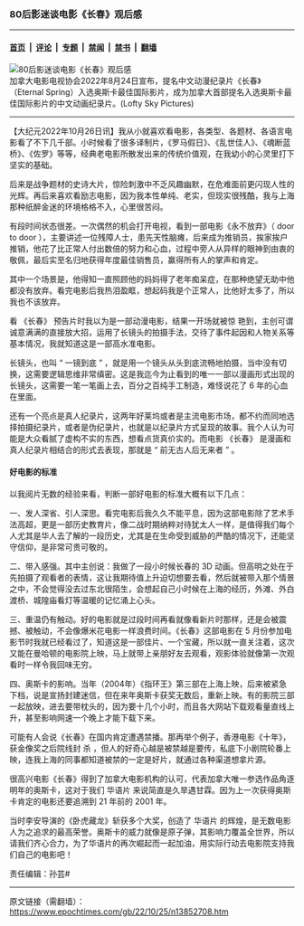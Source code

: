 ### 80后影迷谈电影《长春》观后感

---

#### [首页](../../../..?n13852708) &nbsp;|&nbsp; [评论](../../../../../epoch-comment?n13852708) &nbsp;|&nbsp; [专题](../../../../../epoch-special?n13852708) &nbsp;|&nbsp; [禁闻](../../../../../epoch-news?n13852708) &nbsp;|&nbsp; [禁书](../../../../../books?n13852708) &nbsp;|&nbsp; [翻墙](https://github.com/gfw-breaker/nogfw/blob/master/README.md?n13852708)


<div><img alt="80后影迷谈电影《长春》观后感" class="attachment-djy_600_400 size-djy_600_400 wp-post-image" src="https://i.epochtimes.com/assets/uploads/2022/09/id13833728-rsz_1eternal_spring_-_still_4_copyright_lofty_sky_pictures-300-1200x675-600x400-1.jpg"/>
<div class="caption">
 加拿大电影电视协会2022年8月24日宣布，提名中文动漫纪录片《长春》（Eternal Spring）入选奥斯卡最佳国际影片，成为加拿大首部提名入选奥斯卡最佳国际影片的中文动画纪录片。(Lofty Sky Pictures)
</div></div><hr/><div class="post_content" id="artbody" itemprop="articleBody">
 <!-- article content begin -->
 <p>
  【大纪元2022年10月26日讯】我从小就喜欢看电影，各类型、各题材、各语言电影看了不下几千部。小时候看了很多译制片，《罗马假日》、《乱世佳人》、《魂断蓝桥》、《佐罗》等等，经典老电影所散发出来的传统价值观，在我幼小的心灵里打下坚实的基础。
 </p>
 <p class="p1">
  后来是战争题材的史诗大片，惊险刺激中不乏风趣幽默，在危难面前更闪现人性的光辉。再后来喜欢看励志电影，因为我本性单纯、老实，但现实很残酷，我与上海那种纸醉金迷的环境格格不入，心里很苦闷。
 </p>
 <p class="p1">
  有段时间状态很差。一次偶然的机会打开电视，看到一部电影《永不放弃》（
  <span class="s1">
   door to door
  </span>
  ），主要讲述一位残障人士，患先天性脑瘫，后来成为推销员，挨家挨户推销，他花了比正常人付出数倍的努力和心血，过程中旁人从异样的眼神到由衷的敬佩，最后实至名归地获得年度最佳销售员，赢得所有人的掌声和肯定。
 </p>
 <p class="p1">
  其中一个场景是，他得知一直照顾他的妈妈得了老年痴呆症，在那种绝望无助中他都没有放弃。看完电影后我热泪盈眶，想起码我是个正常人，比他好太多了，所以我也不该放弃。
 </p>
 <p class="p4">
  <span class="s2">
   看
   <ok href="https://www.epochtimes.com/gb/tag/%E3%80%8A%E9%95%BF%E6%98%A5%E3%80%8B.html">
    《长春》
   </ok>
   预告片时我以为是一部动漫电影，结果一开场就被惊
  </span>
  艳到，主创可谓诚意满满的直接放大招，运用了长镜头的拍摄手法，交待了事件起因和人物关系等基本情况，我就知道这是一部高水准电影。
 </p>
 <p class="p1">
  <span class="s3">
   长镜头，也叫
  </span>
  <span class="s1">
   “
  </span>
  一镜到底
  <span class="s1">
   ”
  </span>
  ，就是用一个镜头从头到底流畅地拍摄，当中没有切换，这需要逻辑思维非常缜密。这是我迄今为止看到的唯一一部以漫画形式出现的长镜头，这需要一笔一笔画上去，百分之百纯手工制造，难怪说花了
  <span class="s1">
   6
  </span>
  年的心血在里面。
 </p>
 <p class="p1">
  还有一个亮点是真人纪录片，这两年好莱坞或者是主流电影市场，都不约而同地选择拍摄纪录片，或者是伪纪录片，也就是以纪录片方式呈现的故事。我个人认为可能是大众看腻了虚构不实的东西，想看点货真价实的。而电影
  <ok href="https://www.epochtimes.com/gb/tag/%E3%80%8A%E9%95%BF%E6%98%A5%E3%80%8B.html">
   《长春》
  </ok>
  是漫画和真人纪录片相结合的形式去表现，那就是
  <span class="s1">
   “
  </span>
  前无古人后无来者
  <span class="s1">
   ”
  </span>
  。
 </p>
 <h4 class="p6">
  <span class="s2">
   好电影的标准
  </span>
 </h4>
 <p class="p1">
  以我阅片无数的经验来看，判断一部好电影的标准大概有以下几点：
 </p>
 <p class="p1">
  一、发人深省、引人深思。看完电影后我久久不能平息，因为这部电影除了艺术手法高超，更是一部历史教育片，像二战时期纳粹对待犹太人一样，是值得我们每个人尤其是华人去了解的一段历史，尤其是在生命受到威胁的严酷的情况下，还能坚守信仰，是非常可贵可敬的。
 </p>
 <p class="p1">
  二、带入感强。其中主创说：我做了一段小时候长春的
  <span class="s1">
   3D
  </span>
  动画。但高明之处在于先拍摄了观看者的表情，这让我期待值上升迫切想要去看，然后就被带入那个情景之中，不会觉得没去过东北很陌生，会想起自己小时候在上海的经历，外滩、外白渡桥、城隍庙看灯等温暖的记忆涌上心头。
 </p>
 <p class="p1">
  三、重温仍有触动。好的电影就是过段时间再看就像看新片时那样，还是会被震撼、被触动，不会像爆米花电影一样浪费时间。《长春》这部电影在
  <span class="s1">
   5
  </span>
  月份参加电影节时我就已经看过了，知道这是一部佳片、一个宝藏，所以就一直关注着，这次又能在曼哈顿的电影院上映，马上就带上亲朋好友去观看，观影体验就像第一次观看时一样令我回味无穷。
 </p>
 <p class="p1">
  四、奥斯卡的影响。当年（2004年）《指环王》第三部在上海上映，后来被紧急下档，说是宣扬封建迷信，但在来年奥斯卡获奖无数后，重新上映。有的影院三部一起放映，进去要带枕头的，因为要十几个小时，而且各大网站下载观看量直线上升，甚至影响网速一个晚上才能下载下来。
 </p>
 <p class="p1">
  可能有人会说《长春》在国内肯定遭遇禁播。那再举个例子，香港电影《十年》，获金像奖之后院线封
  <span class="s3">
   杀
  </span>
  ，但人的好奇心越是被禁越是要传，私底下小剧院轮番上映，连我上海的同事都知道被禁的一定是好片，就通过各种渠道想拿片源。
 </p>
 <p class="p1">
  很高兴电影《长春》得到了加拿大电影机构的认可，代表加拿大唯一参选作品角逐明年的奥斯卡，这对于我们
  <ok href="https://www.epochtimes.com/gb/tag/%E5%8D%8E%E8%AF%AD%E7%89%87.html">
   华语片
  </ok>
  来说简直是久旱遇甘霖。因为上一次获得奥斯卡肯定的电影还要追溯到
  <span class="s1">
   21
  </span>
  年前的
  <span class="s1">
   2001
  </span>
  年。
 </p>
 <p class="p1">
  当时李安导演的《卧虎藏龙》斩获多个大奖，创造了
  <ok href="https://www.epochtimes.com/gb/tag/%E5%8D%8E%E8%AF%AD%E7%89%87.html">
   华语片
  </ok>
  的辉煌，是无数电影人为之追求的最高荣誉。奥斯卡的威力就像是原子弹，其影响力覆盖全世界，所以请我们齐心合力，为了华语片的再次崛起而一起加油，用实际行动去电影院支持我们自己的电影吧！
 </p>
 <p>
  责任编辑：孙芸#
 </p>
 <!-- article content end -->
 <div id="below_article_ad">
 </div>
</div>


---

原文链接（需翻墙）：https://www.epochtimes.com/gb/22/10/25/n13852708.htm